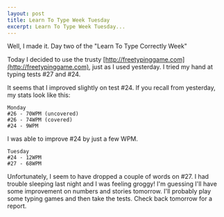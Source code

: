 ```yaml
---
layout: post
title: Learn To Type Week Tuesday
excerpt: Learn To Type Week Tuesday...
---
```

 
Well, I made it. Day two of the "Learn To Type Correctly Week"

Today I decided to use the trusty [http://freetypinggame.com](http://freetypinggame.com), just as I used yesterday.
I tried my hand at typing tests #27 and #24.

It seems that I improved slightly on test #24. If you recall from yesterday, my stats look like this:

    Monday
    #26 - 70WPM (uncovered)
    #26 - 74WPM (covered)
    #24 - 9WPM
              
I was able to improve #24 by just a few WPM.

    Tuesday
    #24 - 12WPM
    #27 - 68WPM

Unfortunately, I seem to have dropped a couple of words on #27. I had trouble sleeping last night and I was feeling groggy! 
I'm guessing I'll have some improvement on numbers and stories tomorrow. I'll probably play some typing games and then take the tests. Check back tomorrow for a report.
